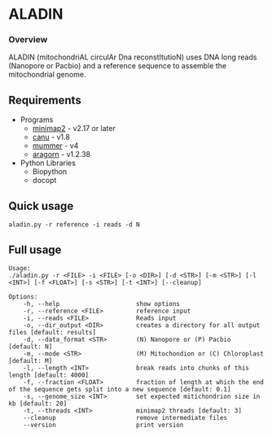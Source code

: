 ALADIN
===============
### Overview

ALADIN (mitochondriAL circulAr Dna reconstItutioN) uses DNA long reads (Nanopore or Pacbio) and a reference sequence to assemble the mitochondrial genome.

Requirements
------------
* Programs
  - [minimap2](https://github.com/lh3/minimap2) - v2.17 or later
  - [canu](https://github.com/marbl/canu) - v1.8
  - [mummer](https://github.com/mummer4/mummer) - v4
  - [aragorn](http://mbio-serv2.mbioekol.lu.se/ARAGORN) - v1.2.38
* Python Libraries
  - Biopython
  - docopt

Quick usage
------------
```aladin.py -r reference -i reads -d N```

Full usage
-----------
```
Usage:
./aladin.py -r <FILE> -i <FILE> [-o <DIR>] [-d <STR>] [-m <STR>] [-l <INT>] [-f <FLOAT>] [-s <STR>] [-t <INT>] [--cleanup]

Options:
    -h, --help                     show options
    -r, --reference <FILE>         reference input
    -i, --reads <FILE>             Reads input
    -o, --dir_output <DIR>         creates a directory for all output files [default: results]
    -d, --data_format <STR>        (N) Nanopore or (P) Pacbio [default: N]
    -m, --mode <STR>               (M) Mitochondion or (C) Chloroplast [default: M]
    -l, --length <INT>             break reads into chunks of this length [default: 4000]
    -f, --fraction <FLOAT>         fraction of length at which the end of the sequence gets split into a new sequence [default: 0.1]
    -s, --genome_size <INT>        set expected mitichondrion size in kb [default: 20]
    -t, --threads <INT>            minimap2 threads [default: 3]
    --cleanup                      remove intermediate files
    --version                      print version
```
